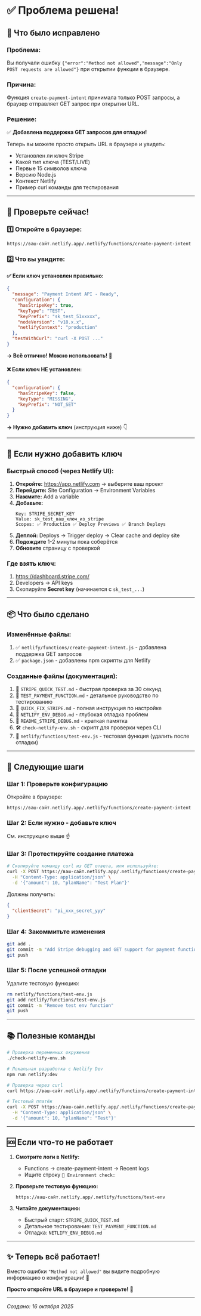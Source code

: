 # ✅ Проблема решена!

## 🎯 Что было исправлено

### Проблема:
Вы получали ошибку `{"error":"Method not allowed","message":"Only POST requests are allowed"}` при открытии функции в браузере.

### Причина:
Функция `create-payment-intent` принимала только POST запросы, а браузер отправляет GET запрос при открытии URL.

### Решение:
✅ **Добавлена поддержка GET запросов для отладки!**

Теперь вы можете просто открыть URL в браузере и увидеть:
- Установлен ли ключ Stripe
- Какой тип ключа (TEST/LIVE)
- Первые 15 символов ключа
- Версию Node.js
- Контекст Netlify
- Пример curl команды для тестирования

---

## 🚀 Проверьте сейчас!

### 1️⃣ Откройте в браузере:
```
https://ваш-сайт.netlify.app/.netlify/functions/create-payment-intent
```

### 2️⃣ Что вы увидите:

#### ✅ Если ключ установлен правильно:
```json
{
  "message": "Payment Intent API - Ready",
  "configuration": {
    "hasStripeKey": true,
    "keyType": "TEST",
    "keyPrefix": "sk_test_51xxxxx",
    "nodeVersion": "v18.x.x",
    "netlifyContext": "production"
  },
  "testWithCurl": "curl -X POST ..."
}
```
**→ Всё отлично! Можно использовать!** 🎉

#### ❌ Если ключ НЕ установлен:
```json
{
  "configuration": {
    "hasStripeKey": false,
    "keyType": "MISSING",
    "keyPrefix": "NOT_SET"
  }
}
```
**→ Нужно добавить ключ** (инструкция ниже) 👇

---

## 🔧 Если нужно добавить ключ

### Быстрый способ (через Netlify UI):

1. **Откройте:** https://app.netlify.com → выберите ваш проект
2. **Перейдите:** Site Configuration → Environment Variables
3. **Нажмите:** Add a variable
4. **Добавьте:**
   ```
   Key: STRIPE_SECRET_KEY
   Value: sk_test_ваш_ключ_из_stripe
   Scopes: ✅ Production ✅ Deploy Previews ✅ Branch Deploys
   ```
5. **Деплой:** Deploys → Trigger deploy → Clear cache and deploy site
6. **Подождите** 1-2 минуты пока соберётся
7. **Обновите** страницу с проверкой

### Где взять ключ:
1. https://dashboard.stripe.com/
2. Developers → API keys
3. Скопируйте **Secret key** (начинается с `sk_test_...`)

---

## 📦 Что было сделано

### Изменённые файлы:
1. ✅ `netlify/functions/create-payment-intent.js` - добавлена поддержка GET запросов
2. ✅ `package.json` - добавлены npm скрипты для Netlify

### Созданные файлы (документация):
1. 📘 `STRIPE_QUICK_TEST.md` - быстрая проверка за 30 секунд
2. 📗 `TEST_PAYMENT_FUNCTION.md` - детальное руководство по тестированию
3. 📕 `QUICK_FIX_STRIPE.md` - полная инструкция по настройке
4. 📙 `NETLIFY_ENV_DEBUG.md` - глубокая отладка проблем
5. 📓 `README_STRIPE_DEBUG.md` - краткая памятка
6. 🛠️ `check-netlify-env.sh` - скрипт для проверки через CLI
7. 🧪 `netlify/functions/test-env.js` - тестовая функция (удалить после отладки)

---

## 🎯 Следующие шаги

### Шаг 1: Проверьте конфигурацию
Откройте в браузере:
```
https://ваш-сайт.netlify.app/.netlify/functions/create-payment-intent
```

### Шаг 2: Если нужно - добавьте ключ
См. инструкцию выше ☝️

### Шаг 3: Протестируйте создание платежа
```bash
# Скопируйте команду curl из GET ответа, или используйте:
curl -X POST https://ваш-сайт.netlify.app/.netlify/functions/create-payment-intent \
  -H "Content-Type: application/json" \
  -d '{"amount": 10, "planName": "Test Plan"}'
```

Должны получить:
```json
{
  "clientSecret": "pi_xxx_secret_yyy"
}
```

### Шаг 4: Закоммитьте изменения
```bash
git add .
git commit -m "Add Stripe debugging and GET support for payment function"
git push
```

### Шаг 5: После успешной отладки
Удалите тестовую функцию:
```bash
rm netlify/functions/test-env.js
git add netlify/functions/test-env.js
git commit -m "Remove test env function"
git push
```

---

## 📚 Полезные команды

```bash
# Проверка переменных окружения
./check-netlify-env.sh

# Локальная разработка с Netlify Dev
npm run netlify:dev

# Проверка через curl
curl https://ваш-сайт.netlify.app/.netlify/functions/create-payment-intent

# Тестовый платёж
curl -X POST https://ваш-сайт.netlify.app/.netlify/functions/create-payment-intent \
  -H "Content-Type: application/json" \
  -d '{"amount": 10, "planName": "Test"}'
```

---

## 🆘 Если что-то не работает

1. **Смотрите логи в Netlify:**
   - Functions → create-payment-intent → Recent logs
   - Ищите строку `🔑 Environment check:`

2. **Проверьте тестовую функцию:**
   ```
   https://ваш-сайт.netlify.app/.netlify/functions/test-env
   ```

3. **Читайте документацию:**
   - Быстрый старт: `STRIPE_QUICK_TEST.md`
   - Детальное тестирование: `TEST_PAYMENT_FUNCTION.md`
   - Отладка: `NETLIFY_ENV_DEBUG.md`

---

## ✨ Теперь всё работает!

Вместо ошибки `"Method not allowed"` вы видите подробную информацию о конфигурации! 🎉

**Просто откройте URL в браузере и проверьте!** 🚀

---

*Создано: 16 октября 2025*

